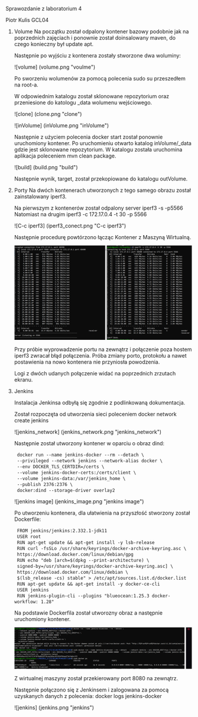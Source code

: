 Sprawozdanie z laboratorium 4

Piotr Kulis GCL04

1. Volume
	Na początku został odpalony kontener bazowy podobnie jak na poprzednich  zajęciach i ponownie został doinsalowany maven, do czego konieczny był update apt.
	
	Następnie po wyjściu z kontenera zostały stworzone dwa woluminy:
	
	![volume] (volume.png "voulme")
	
	Po sworzeniu wolumenów za pomocą polecenia sudo su przeszedłem na root-a.
	
	W odpowiednim katalogu został sklonowane repozytorium oraz przeniesione do katologu _data wolumenu wejściowego.
	
	![clone] (clone.png "clone")
	
	![inVolume] (inVolume.png "inVolume")
	
	Następnie z użyciem polecenia docker start został ponownie uruchomiony  kontener. Po uruchomieniu otwarto katalog inVolume/_data gdzie jest sklonowane repozytorium.
	W katalogu została uruchomina aplikacja poleceniem mvn clean package.
	
	![build] (build.png "build")
	
	Następnie wynik, target, został przekopiowane do katalogu outVolume.
	
2. Porty
	Na dwóch kontenerach utworzonych z tego samego obrazu został  zainstalowany iperf3.
	
	Na pierwszym z kontenerów został odpalony server 
		iperf3 -s -p5566
	Natomiast na drugim
		iperf3 -c 172.17.0.4 -t 30 -p 5566
	
	![C-c iperf3] (iperf3_conect.png "C-c iperf3")
	
	Następnie procedurę powtórzono łącząc Kontener z Maszyną Wirtualną.
	
	![C-VM iperf3](iperf3_VM_Kontener.png "C-VM iperf3")
	
	Przy próbie wyprowadzenie portu na zewnątrz i połączenie poza hostem  iperf3 zwracał błąd połączenia. Próba zmiany porto, protokołu a nawet  postawienia na nowo kontenera nie przyniosła powodzenia.
	
	Logi z dwóch udanych połączenie widać na poprzednich zrzutach ekranu.
	
3. Jenkins
	
	Instalacja Jenkinsa odbyłą się zgodnie z podlinkowaną dokumentacja.
	
	Został rozpoczęta od utworzenia sieci poleceniem
		docker network create jenkins
		
	![jenkins_network] (jenkins_network.png "jenkins_network")
	
	Następnie został utworzony kontener w oparciu o obraz dind:
	
		docker run --name jenkins-docker --rm --detach \
  		--privileged --network jenkins --network-alias docker \
  		--env DOCKER_TLS_CERTDIR=/certs \
  		--volume jenkins-docker-certs:/certs/client \
  		--volume jenkins-data:/var/jenkins_home \
  		--publish 2376:2376 \
  		docker:dind --storage-driver overlay2
  		
  	![jenkins image] (jenkins_image.png "jenkins image")
  	
  	Po utworzeniu kontenera, dla ułatwienia na przyszłość stworzony został Dockerfile:
  	
  		FROM jenkins/jenkins:2.332.1-jdk11
		USER root
		RUN apt-get update && apt-get install -y lsb-release
		RUN curl -fsSLo /usr/share/keyrings/docker-archive-keyring.asc \
		https://download.docker.com/linux/debian/gpg
		RUN echo "deb [arch=$(dpkg --print-architecture) \
		signed-by=/usr/share/keyrings/docker-archive-keyring.asc] \
		https://download.docker.com/linux/debian \
		$(lsb_release -cs) stable" > /etc/apt/sources.list.d/docker.list
		RUN apt-get update && apt-get install -y docker-ce-cli
		USER jenkins
		RUN jenkins-plugin-cli --plugins "blueocean:1.25.3 docker-workflow:	1.28"
	
	Na podstawie Dockerfila został utworozny obraz a następnie uruchomiony kontener.
	
	![jenikins conteiner](jenkins_kontener.png "jenkins conteiner")
	
	Z wirtualnej maszyny został przekierowany port 8080 na zewnątrz.
	
	Następnie połączono się z Jenkinsem i zalogowana za pomocą uzyskanych danych z polecenia:
		docker logs jenkins-docker
		
	![jenkins] (jenkins.png "jenkins")
